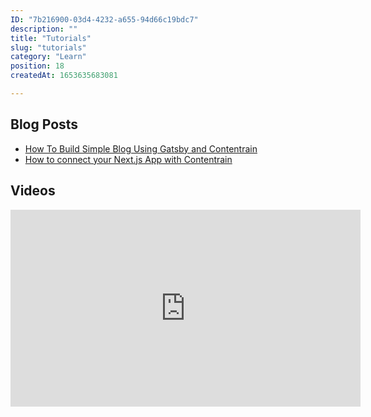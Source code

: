 ```yaml
---
ID: "7b216900-03d4-4232-a655-94d66c19bdc7"
description: ""
title: "Tutorials"
slug: "tutorials"
category: "Learn"
position: 18
createdAt: 1653635683081

---
```

## Blog Posts

- [How To Build Simple Blog Using Gatsby and Contentrain](https://contentrain.io/blog/how-to-build-simple-blog-using-gatsby-and-contentrain)
- [How to connect your Next.js App with Contentrain](https://contentrain.io/blog/how-to-connect-your-nextjs-app-with-contentrain)

## Videos

<iframe width="560" height="315" src="https://www.youtube.com/embed/hdpRGzn1GMI" title="YouTube video player" frameborder="0" allow="accelerometer; autoplay; clipboard-write; encrypted-media; gyroscope; picture-in-picture" allowfullscreen></iframe>


